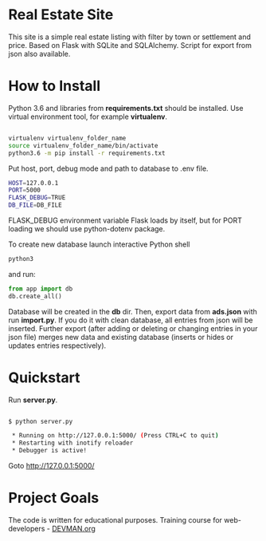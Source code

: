 # Real Estate Site

This site is a simple real estate listing with filter by town or settlement and price. Based on Flask with SQLite and SQLAlchemy. Script for export from json also available.


# How to Install

Python 3.6 and libraries from **requirements.txt** should be installed. Use virtual environment tool, for example **virtualenv**.

```bash

virtualenv virtualenv_folder_name
source virtualenv_folder_name/bin/activate
python3.6 -m pip install -r requirements.txt
```

Put host, port, debug mode and path to database to .env file.

```bash
HOST=127.0.0.1
PORT=5000
FLASK_DEBUG=TRUE
DB_FILE=DB_FILE
```

FLASK_DEBUG environment variable Flask loads by itself, but for PORT loading we should use python-dotenv package.

To create new database launch interactive Python shell

```bash
python3
```

and run:

```python
from app import db
db.create_all()
```

Database will be created in the **db** dir. Then, export data from **ads.json** with run **import.py**. If you do it with clean database, all entries from json will be inserted. Further export (after adding or deleting or changing entries in your json file) merges new data and existing database (inserts or hides or updates entries respectively).


# Quickstart

Run **server.py**.

```bash

$ python server.py

 * Running on http://127.0.0.1:5000/ (Press CTRL+C to quit)
 * Restarting with inotify reloader
 * Debugger is active!

```

Goto [http://127.0.0.1:5000/ ](http://127.0.0.1:5000/ )


# Project Goals

The code is written for educational purposes. Training course for web-developers - [DEVMAN.org](https://devman.org)
